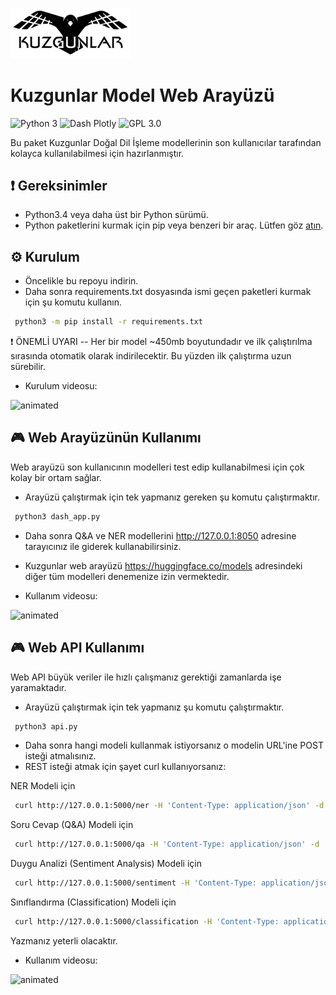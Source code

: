 <img src="assets/header_background.jpg" height ="38%" width="38%"></img> 

# Kuzgunlar Model Web Arayüzü

![Python 3](https://img.shields.io/badge/Python-3-yellow.svg)
![Dash Plotly](https://img.shields.io/badge/Dash-1.14-turquoise.svg)
![GPL 3.0](https://img.shields.io/badge/license-GPLv3-red.svg)

Bu paket Kuzgunlar Doğal Dil İşleme modellerinin son kullanıcılar tarafından kolayca kullanılabilmesi için hazırlanmıştır.

## :exclamation: Gereksinimler

 * Python3.4 veya daha üst bir Python sürümü.
 * Python paketlerini kurmak için pip veya benzeri bir araç. Lütfen göz [atın](https://pip.pypa.io/en/stable/installing/).

## ⚙ Kurulum

 * Öncelikle bu repoyu indirin.
 * Daha sonra requirements.txt dosyasında ismi geçen paketleri kurmak için şu komutu kullanın.
 ```bash 
  python3 -m pip install -r requirements.txt
```

 :exclamation: ÖNEMLİ UYARI -- Her bir model ~450mb boyutundadır ve ilk çalıştırılma sırasında otomatik olarak indirilecektir. Bu yüzden ilk çalıştırma uzun sürebilir.

 * Kurulum videosu:

![animated](assets/kurulum.gif)

## :video_game: Web Arayüzünün Kullanımı

Web arayüzü son kullanıcının modelleri test edip kullanabilmesi için çok kolay bir ortam sağlar.

 * Arayüzü çalıştırmak için tek yapmanız gereken şu komutu çalıştırmaktır.
 ```bash 
  python3 dash_app.py
```
 * Daha sonra Q&A ve NER modellerini http://127.0.0.1:8050 adresine tarayıcınız ile giderek kullanabilirsiniz.
 * Kuzgunlar web arayüzü https://huggingface.co/models adresindeki diğer tüm modelleri denemenize izin vermektedir.

 * Kullanım videosu:

![animated](assets/web_arayuz.gif)

## :video_game: Web API Kullanımı

Web API büyük veriler ile hızlı çalışmanız gerektiği zamanlarda işe yaramaktadır.

 * Arayüzü çalıştırmak için tek yapmanız şu komutu çalıştırmaktır.
 ```bash 
  python3 api.py
```
 * Daha sonra hangi modeli kullanmak istiyorsanız o modelin URL'ine POST isteği atmalısınız.
 * REST isteği atmak için şayet curl kullanıyorsanız:
 
 NER Modeli için
  ```bash 
   curl http://127.0.0.1:5000/ner -H 'Content-Type: application/json' -d '{"context": "Samsun, büyükşehir statüsündeki otuz ilden biridir."}'
```

 Soru Cevap (Q&A) Modeli için
  ```bash 
   curl http://127.0.0.1:5000/qa -H 'Content-Type: application/json' -d '{"context": "Mehteran birliği 1365 yılında kuruldu.", "question": "Mehteran ne zaman kuruldu?"}'
```

 Duygu Analizi (Sentiment Analysis) Modeli için
  ```bash 
   curl http://127.0.0.1:5000/sentiment -H 'Content-Type: application/json' -d '{"context": "Bu ürün çok başarılı."}'
```

 Sınıflandırma (Classification) Modeli için
  ```bash 
   curl http://127.0.0.1:5000/classification -H 'Content-Type: application/json' -d '{"context": "Intel yeni bir işlemci tanıttı."}'
```

Yazmanız yeterli olacaktır.

 * Kullanım videosu:

![animated](assets/web_api.gif)
 
